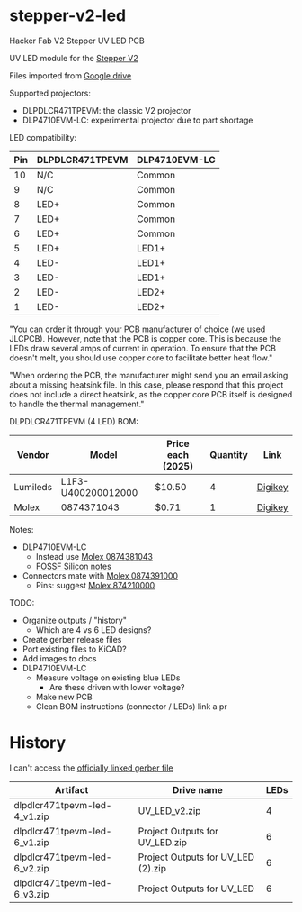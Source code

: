 # stepper-v2-led
Hacker Fab V2 Stepper UV LED PCB

UV LED module for the [Stepper V2](https://docs.hackerfab.org/home/fab-toolkit/patterning/lithography-stepper-v2-build-work-in-progress#bill-of-materials)

Files imported from [Google drive](https://drive.google.com/drive/u/1/folders/1X3nmuruO58prPQBm8DrWUhfM-LNq0qWm)

Supported projectors:
  * DLPDLCR471TPEVM: the classic V2 projector
  * DLP4710EVM-LC: experimental projector due to part shortage

LED compatibility:

| Pin      | DLPDLCR471TPEVM | DLP4710EVM-LC |
| -------- | --------------- | ------- |
| 10       | N/C             | Common   |
| 9        | N/C             | Common   |
| 8        | LED+            | Common   |
| 7        | LED+            | Common   |
| 6        | LED+            | Common   |
| 5        | LED+            | LED1+   |
| 4        | LED-            | LED1+   |
| 3        | LED-            | LED1+   |
| 2        | LED-            | LED2+   |
| 1        | LED-            | LED2+   |

"You can order it through your PCB manufacturer of choice (we used JLCPCB). However, note that the PCB is copper core. This is because the LEDs draw several amps of current in operation. To ensure that the PCB doesn't melt, you should use copper core to facilitate better heat flow."

"When ordering the PCB, the manufacturer might send you an email asking about a missing heatsink file. In this case, please respond that this project does not include a direct heatsink, as the copper core PCB itself is designed to handle the thermal management."

DLPDLCR471TPEVM (4 LED) BOM:

| Vendor    | Model | Price each (2025) | Quantity | Link |
| -------- | ------- | ------- | ------- | ------- |
|  	Lumileds |  L1F3-U400200012000  | $10.50   |  4  |  [Digikey](https://www.digikey.com/en/products/detail/lumileds/L1F3-U400200012000/7389568)  |
| Molex  |  0874371043  | $0.71   |  1  |  [Digikey](https://www.digikey.com/en/products/detail/molex/0874371043/717647)  |

Notes:
* DLP4710EVM-LC
  * Instead use [Molex 0874381043](https://www.digikey.com/en/products/detail/molex/0874381043/699154)
  * [FOSSF Silicon notes](https://docs.google.com/document/d/1Yg9_48nFprNLK36mjKuTRpAcMww_u_pMMim5-wJe3lg/edit?tab=t.0#heading=h.3c9frve8h9fi)
* Connectors mate with [Molex 0874391000](https://www.digikey.com/en/products/detail/molex/0874391000/561773)
  * Pins: suggest [Molex 874210000](https://www.digikey.com/en/products/detail/molex/0874210000/2037270)

TODO:
* Organize outputs / "history"
  * Which are 4 vs 6 LED designs?
* Create gerber release files
* Port existing files to KiCAD?
* Add images to docs
* DLP4710EVM-LC
  * Measure voltage on existing blue LEDs
    * Are these driven with lower voltage?
  * Make new PCB
  * Clean BOM instructions (connector / LEDs)
link a pr
# History


I can't access the [officially linked gerber file](https://drive.google.com/drive/u/1/folders/1DK4DBdWB0b6NKSaRz9XtcY19dkCHzusb)


| Artifact | Drive name | LEDs |
| ----------------------------- | ---------------------------------- | --- |
| dlpdlcr471tpevm-led-4_v1.zip  | UV_LED_v2.zip                      | 4   |
| dlpdlcr471tpevm-led-6_v1.zip  | Project Outputs for UV_LED.zip     | 6   |
| dlpdlcr471tpevm-led-6_v2.zip  | Project Outputs for UV_LED (2).zip | 6   |
| dlpdlcr471tpevm-led-6_v3.zip  | Project Outputs for UV_LED         | 6   |

